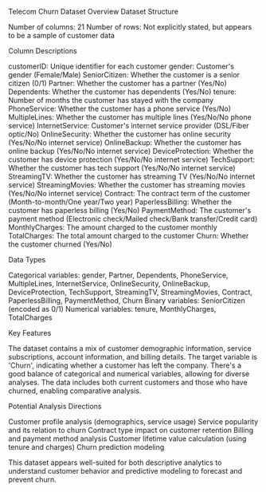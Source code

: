 Telecom Churn Dataset Overview
Dataset Structure

Number of columns: 21
Number of rows: Not explicitly stated, but appears to be a sample of customer data

Column Descriptions

customerID: Unique identifier for each customer
gender: Customer's gender (Female/Male)
SeniorCitizen: Whether the customer is a senior citizen (0/1)
Partner: Whether the customer has a partner (Yes/No)
Dependents: Whether the customer has dependents (Yes/No)
tenure: Number of months the customer has stayed with the company
PhoneService: Whether the customer has a phone service (Yes/No)
MultipleLines: Whether the customer has multiple lines (Yes/No/No phone service)
InternetService: Customer's internet service provider (DSL/Fiber optic/No)
OnlineSecurity: Whether the customer has online security (Yes/No/No internet service)
OnlineBackup: Whether the customer has online backup (Yes/No/No internet service)
DeviceProtection: Whether the customer has device protection (Yes/No/No internet service)
TechSupport: Whether the customer has tech support (Yes/No/No internet service)
StreamingTV: Whether the customer has streaming TV (Yes/No/No internet service)
StreamingMovies: Whether the customer has streaming movies (Yes/No/No internet service)
Contract: The contract term of the customer (Month-to-month/One year/Two year)
PaperlessBilling: Whether the customer has paperless billing (Yes/No)
PaymentMethod: The customer's payment method (Electronic check/Mailed check/Bank transfer/Credit card)
MonthlyCharges: The amount charged to the customer monthly
TotalCharges: The total amount charged to the customer
Churn: Whether the customer churned (Yes/No)

Data Types

Categorical variables: gender, Partner, Dependents, PhoneService, MultipleLines, InternetService, OnlineSecurity, OnlineBackup, DeviceProtection, TechSupport, StreamingTV, StreamingMovies, Contract, PaperlessBilling, PaymentMethod, Churn
Binary variables: SeniorCitizen (encoded as 0/1)
Numerical variables: tenure, MonthlyCharges, TotalCharges

Key Features

The dataset contains a mix of customer demographic information, service subscriptions, account information, and billing details.
The target variable is 'Churn', indicating whether a customer has left the company.
There's a good balance of categorical and numerical variables, allowing for diverse analyses.
The data includes both current customers and those who have churned, enabling comparative analysis.

Potential Analysis Directions

Customer profile analysis (demographics, service usage)
Service popularity and its relation to churn
Contract type impact on customer retention
Billing and payment method analysis
Customer lifetime value calculation (using tenure and charges)
Churn prediction modeling

This dataset appears well-suited for both descriptive analytics to understand customer behavior and predictive modeling to forecast and prevent churn.
